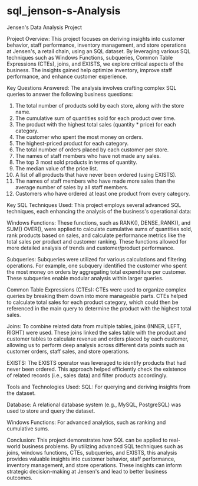 # sql_jenson-s-Analysis
Jensen's Data Analysis Project

Project Overview:
This project focuses on deriving insights into customer behavior, staff performance, inventory management, and store operations at Jensen's, a retail chain, using an SQL dataset. By leveraging various SQL techniques such as Windows Functions, subqueries, Common Table Expressions (CTEs), joins, and EXISTS, we explore critical aspects of the business. The insights gained help optimize inventory, improve staff performance, and enhance customer experience.

Key Questions Answered:
The analysis involves crafting complex SQL queries to answer the following business questions:

1. The total number of products sold by each store, along with the store name.
2. The cumulative sum of quantities sold for each product over time.
3. The product with the highest total sales (quantity * price) for each category.
4. The customer who spent the most money on orders.
5. The highest-priced product for each category.
6. The total number of orders placed by each customer per store.
7. The names of staff members who have not made any sales.
8. The top 3 most sold products in terms of quantity.
9. The median value of the price list.
10. A list of all products that have never been ordered (using EXISTS).
11. The names of staff members who have made more sales than the average number of sales by all staff members.
12. Customers who have ordered at least one product from every category.

Key SQL Techniques Used:
This project employs several advanced SQL techniques, each enhancing the analysis of the business's operational data:

Windows Functions: These functions, such as RANK(), DENSE_RANK(), and SUM() OVER(), were applied to calculate cumulative sums of quantities sold, rank products based on sales, and calculate performance metrics like the total sales per product and customer ranking. These functions allowed for more detailed analysis of trends and customer/product performance.

Subqueries: Subqueries were utilized for various calculations and filtering operations. For example, one subquery identified the customer who spent the most money on orders by aggregating total expenditure per customer. These subqueries enable modular analysis within larger queries.

Common Table Expressions (CTEs): CTEs were used to organize complex queries by breaking them down into more manageable parts. CTEs helped to calculate total sales for each product category, which could then be referenced in the main query to determine the product with the highest total sales.

Joins: To combine related data from multiple tables, joins (INNER, LEFT, RIGHT) were used. These joins linked the sales table with the product and customer tables to calculate revenue and orders placed by each customer, allowing us to perform deep analysis across different data points such as customer orders, staff sales, and store operations.

EXISTS: The EXISTS operator was leveraged to identify products that had never been ordered. This approach helped efficiently check the existence of related records (i.e., sales data) and filter products accordingly.

Tools and Technologies Used:
SQL: For querying and deriving insights from the dataset.

Database: A relational database system (e.g., MySQL, PostgreSQL) was used to store and query the dataset.

Windows Functions: For advanced analytics, such as ranking and cumulative sums.


Conclusion:
This project demonstrates how SQL can be applied to real-world business problems. By utilizing advanced SQL techniques such as joins, windows functions, CTEs, subqueries, and EXISTS, this analysis provides valuable insights into customer behavior, staff performance, inventory management, and store operations. These insights can inform strategic decision-making at Jensen's and lead to better business outcomes.
